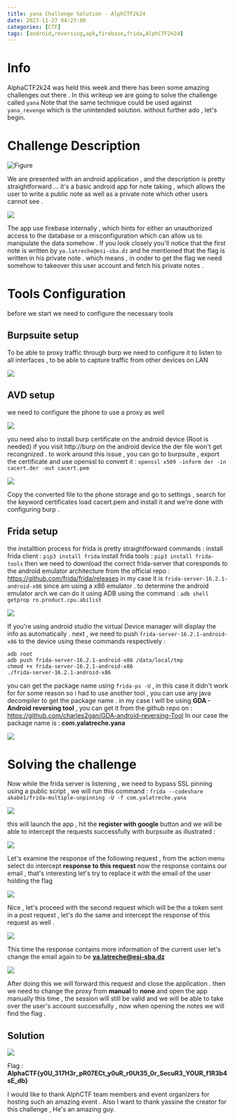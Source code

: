 ```yaml
---
title: yana Challenge Solution - AlphCTF2k24
date: 2023-11-27 04:23:00 
categories: [CTF]
tags: [android,reversing,apk,firebase,frida,AlphCTF2k24] 
---
```


# Info

AlphaCTF2k24 was held this week and there has been some amazing challenges out there . In this writeup we are going to solve the challenge called `yana` Note that the same technique could be used against `yana_revenge` which is the unintended solution. without further ado , let's begin.

# Challenge Description

![Figure](../../assets/img/posts/2/1.png)

We are presented with an android application , and the description is pretty straightforward ... it's a basic android app for note taking , which allows the user to write a public note as well as a private note which other users cannot see .

![](../../assets/img/posts/2/2.png)


The app use firebase internally , which hints for either an unauthorized access to the database or a misconfiguration which can allow us to manipulate the data somehow . 
If you look closely you'll notice that the first note is written by `ya.latreche@esi-sba.dz` and he mentioned that the flag is written in his private note . which means , in onder to get the flag we need somehow to takeover this user account and fetch his private notes .
  
# Tools Configuration

before we start we need to configure the necessary tools

## Burpsuite setup

To be able to proxy traffic through burp we need to configure it to listen to all interfaces , to be able to capture traffic from other devices on LAN

![](../../assets/img/posts/2/3.png)

## AVD setup

we need to configure the phone to use a proxy as well

![](../../assets/img/posts/2/4.png)

you need also to install burp certificate on the android device (Root is needed) if you visit http://burp on the android device the der file won't get recongnized .
to work around this issue , you can go to burpsuite , export the certificate and use openssl to convert it : `openssl x509 -inform der -in cacert.der -out cacert.pem`

![](../../assets/img/posts/2/5.png)

Copy the converted file to the phone storage and go to settings , search for the keyword certificates load cacert.pem and install it and we're done with configuring burp .

## Frida setup 

the installtion process for frida is pretty straightforward commands : 
install frida client : `pip3 install frida` 
install frida tools : `pip3 install frida-tools` 
then we need to download the correct frida-server that coresponds to the android emulator architecture from the official repo : https://github.com/frida/frida/releases in my case it is `frida-server-16.2.1-android-x86` since am using a x86 emulator . 
to determine the android emulator arch we can do it using ADB using the command : `adb shell getprop ro.product.cpu.abilist`


![](../../assets/img/posts/2/6.png)


If you're using android studio the virtual Device manager will display the info as automatically . next , we need to push `frida-server-16.2.1-android-x86` to the device using these commands respectively :

 ```
adb root 
adb push frida-server-16.2.1-android-x86 /data/local/tmp 
chmod +x frida-server-16.2.1-android-x86 
./frida-server-16.2.1-android-x86 
```

 you can get the package name using `frida-ps -U` , in this case it didn't work for for some reason so i had to use another tool , you can use any java decompiler to get the package name .
 in my case I will be using **GDA - Android reversing tool** , you can get it from the github repo on : https://github.com/charles2gan/GDA-android-reversing-Tool
In our case the package name is : **com.yalatreche.yana**

![](../../assets/img/posts/2/7.png)

# Solving the challenge 
Now while the frida server is listening , we need to bypass SSL pinning using a public script , we will run this command : 
`frida --codeshare akabe1/frida-multiple-unpinning -U -f com.yalatreche.yana`


![](../../assets/img/posts/2/8.png)

this will launch the app , hit the **register with google** button and we will be able to intercept the requests successfully with burpsuite as illustrated :

![](../../assets/img/posts/2/9.png)

Let's examine the response of the following request , from the action menu select do intercept **response to this request** now the response contains our email , that's interesting let's try to replace it with the email of the user holding the flag

![](../../assets/img/posts/2/10.png)
 
Nice , let's proceed with the second request which will be the a token sent in a post request , let's do the same and intercept the response of this request as well .

![](../../assets/img/posts/2/11.png)

This time the response contains more information of the current user let's change the email again to be **ya.latreche@esi-sba.dz**

![](../../assets/img/posts/2/12.png)
 
After doing this we will forward this request and close the application . then we need to change the proxy from **manual** to **none** and open the app manually this time , the session will still be valid and we will be able to take over the user's account successfully , now when opening the notes we will find the flag .

## Solution

![](../../assets/img/posts/2/13.png)

Flag : 
**AlphaCTF{y0U_317H3r_pR07ECt_y0uR_r0Ut35_0r_SecuR3_YOUR_f1R3b4sE_db}**

I would like to thank AlphCTF team members and event organizers for hosting such an amazing event . Also I want to thank yassine the creator for this challenge , He's an amazing guy.
